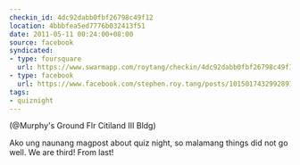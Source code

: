 ```yaml
---
checkin_id: 4dc92dabb0fbf26798c49f12
location: 4bbbfea5ed7776b032413f51
date: 2011-05-11 00:24:00+08:00
source: facebook
syndicated:
- type: foursquare
  url: https://www.swarmapp.com/roytang/checkin/4dc92dabb0fbf26798c49f12
- type: facebook
  url: https://www.facebook.com/stephen.roy.tang/posts/10150174329928912
tags:
- quiznight
---
```


(@Murphy's Ground Flr Citiland III Bldg)

Ako ung naunang magpost about quiz night, so malamang things did not go well. We are third! From last!